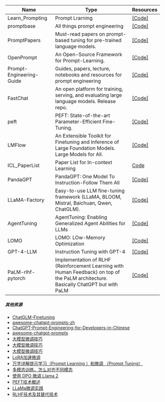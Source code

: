| Name| Type |Resources|
| ------- | ----- | ------ |
|Learn_Prompting|Prompt Lrarning|[[Code]](https://github.com/trigaten/Learn_Prompting)|
|promptbase|All things prompt engineering|[[Code]](https://github.com/microsoft/promptbase)|
|PromptPapers|Must-read papers on prompt-based tuning for pre-trained language models.|[[Code]](https://github.com/thunlp/PromptPapers)|
|OpenPrompt|An Open-Source Framework for Prompt-Learning.|[[Code]](https://github.com/thunlp/OpenPrompt)|
|Prompt-Engineering-Guide|Guides, papers, lecture, notebooks and resources for prompt engineering|[[Code]](https://github.com/dair-ai/Prompt-Engineering-Guide)|
|FastChat|An open platform for training, serving, and evaluating large language models. Release repo.|[[Code]](https://github.com/lm-sys/FastChat)|
|peft|PEFT: State-of-the-art Parameter-Efficient Fine-Tuning.|[[Code]](https://github.com/huggingface/peft)|
|LMFlow|An Extensible Toolkit for Finetuning and Inference of Large Foundation Models. Large Models for All.|[[Code]](https://github.com/OptimalScale/LMFlow)|
|ICL_PaperList|Paper List for In-context Learning|[Code](https://github.com/dqxiu/ICL_PaperList)|
|PandaGPT|PandaGPT: One Model To Instruction-Follow Them All|[[Code]](https://github.com/yxuansu/PandaGPT)|
|LLaMA-Factory|Easy-to-use LLM fine-tuning framework (LLaMA, BLOOM, Mistral, Baichuan, Qwen, ChatGLM).|[[Code]](https://github.com/hiyouga/LLaMA-Factory)|
|AgentTuning|AgentTuning: Enabling Generalized Agent Abilities for LLMs|[[Code]](https://github.com/THUDM/AgentTuning)|
|LOMO|LOMO: LOw-Memory Optimization|[[Code]](https://github.com/OpenLMLab/LOMO)|
|GPT-4-LLM|Instruction Tuning with GPT-4|[[Code]](https://github.com/Instruction-Tuning-with-GPT-4/GPT-4-LLM)|
|PaLM-rlhf-pytorch|Implementation of RLHF (Reinforcement Learning with Human Feedback) on top of the PaLM architecture. Basically ChatGPT but with PaLM|[[Code]](https://github.com/lucidrains/PaLM-rlhf-pytorch)|


##### 其他资源

- [ChatGLM-Finetuning](https://github.com/liucongg/ChatGLM-Finetuning)
- [awesome-chatgpt-prompts-zh](https://github.com/PlexPt/awesome-chatgpt-prompts-zh)
- [ChatGPT-Prompt-Engineering-for-Developers-in-Chinese](https://github.com/GitHubDaily/ChatGPT-Prompt-Engineering-for-Developers-in-Chinese)
- [awesome-chatgpt-prompts](https://github.com/f/awesome-chatgpt-prompts)
- [大模型微调技巧](https://mp.weixin.qq.com/s/B5TE9UiuI19-XfpFcMCu1A)
- [大模型微调技巧](https://mp.weixin.qq.com/s/lYJcnUW9qtTsAF7_G8bKhA)
- [大模型微调技巧](https://mp.weixin.qq.com/s/uaIA5I4q7y0VjjHrrgJeWA)
- [LoRA加速微调](https://mp.weixin.qq.com/s/3FG5I7VPAs4Tbqpffx7tVA)
- [万字详解提示学习（Prompt Learning ）和微调 （Prompt Tuning）](https://mp.weixin.qq.com/s/-gAi4bc7pLdMnOGSS9q_zQ)
- [多模态训练，怎么对齐不同模态](https://mp.weixin.qq.com/s/1Ob7Se02nIRZybIyitMvmw) 
- [使用 DPO 微调 Llama 2](https://mp.weixin.qq.com/s/IQXO-wjWduP4Ha2deCm08g)
- [PEFT技术概述](https://mp.weixin.qq.com/s/tyVfJc_ZUZgfmNvD2FGQTw)
- [LLaMa微调实践](https://mp.weixin.qq.com/s/cgW0xMQNn7Q6N92O_4GZPw)
- [RLHF技术及其替代技术](https://mp.weixin.qq.com/s/Cf7fTJiHKDMGKo_VEj_wGA)